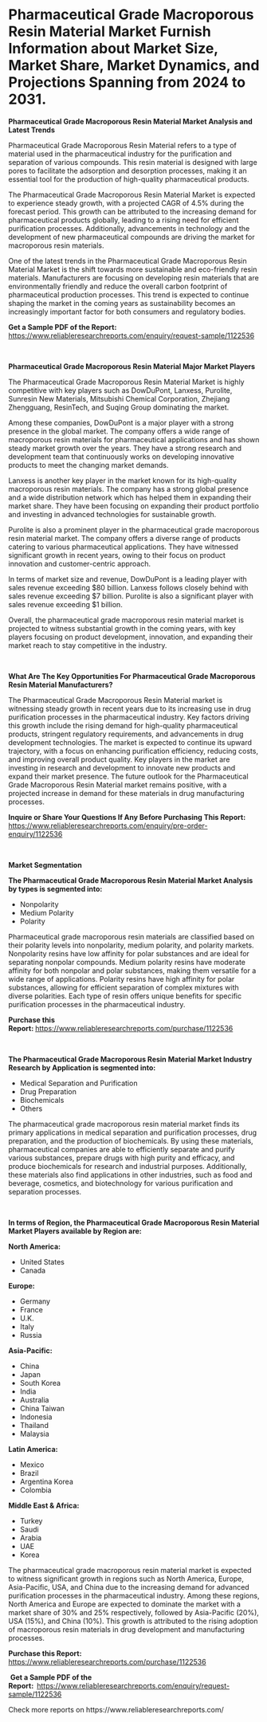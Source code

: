 <p><h1>Pharmaceutical Grade Macroporous Resin Material Market Furnish Information about Market Size, Market Share, Market Dynamics, and Projections Spanning from 2024 to 2031.</h1></p><p><strong>Pharmaceutical Grade Macroporous Resin Material Market Analysis and Latest Trends</strong></p>
<p><p>Pharmaceutical Grade Macroporous Resin Material refers to a type of material used in the pharmaceutical industry for the purification and separation of various compounds. This resin material is designed with large pores to facilitate the adsorption and desorption processes, making it an essential tool for the production of high-quality pharmaceutical products.</p><p>The Pharmaceutical Grade Macroporous Resin Material Market is expected to experience steady growth, with a projected CAGR of 4.5% during the forecast period. This growth can be attributed to the increasing demand for pharmaceutical products globally, leading to a rising need for efficient purification processes. Additionally, advancements in technology and the development of new pharmaceutical compounds are driving the market for macroporous resin materials.</p><p>One of the latest trends in the Pharmaceutical Grade Macroporous Resin Material Market is the shift towards more sustainable and eco-friendly resin materials. Manufacturers are focusing on developing resin materials that are environmentally friendly and reduce the overall carbon footprint of pharmaceutical production processes. This trend is expected to continue shaping the market in the coming years as sustainability becomes an increasingly important factor for both consumers and regulatory bodies.</p></p>
<p><strong>Get a Sample PDF of the Report:&nbsp;</strong> <a href="https://www.reliableresearchreports.com/enquiry/request-sample/1122536">https://www.reliableresearchreports.com/enquiry/request-sample/1122536</a></p>
<p>&nbsp;</p>
<p><strong>Pharmaceutical Grade Macroporous Resin Material Major Market Players</strong></p>
<p><p>The Pharmaceutical Grade Macroporous Resin Material Market is highly competitive with key players such as DowDuPont, Lanxess, Purolite, Sunresin New Materials, Mitsubishi Chemical Corporation, Zhejiang Zhengguang, ResinTech, and Suqing Group dominating the market. </p><p>Among these companies, DowDuPont is a major player with a strong presence in the global market. The company offers a wide range of macroporous resin materials for pharmaceutical applications and has shown steady market growth over the years. They have a strong research and development team that continuously works on developing innovative products to meet the changing market demands.</p><p>Lanxess is another key player in the market known for its high-quality macroporous resin materials. The company has a strong global presence and a wide distribution network which has helped them in expanding their market share. They have been focusing on expanding their product portfolio and investing in advanced technologies for sustainable growth.</p><p>Purolite is also a prominent player in the pharmaceutical grade macroporous resin material market. The company offers a diverse range of products catering to various pharmaceutical applications. They have witnessed significant growth in recent years, owing to their focus on product innovation and customer-centric approach.</p><p>In terms of market size and revenue, DowDuPont is a leading player with sales revenue exceeding $80 billion. Lanxess follows closely behind with sales revenue exceeding $7 billion. Purolite is also a significant player with sales revenue exceeding $1 billion. </p><p>Overall, the pharmaceutical grade macroporous resin material market is projected to witness substantial growth in the coming years, with key players focusing on product development, innovation, and expanding their market reach to stay competitive in the industry.</p></p>
<p>&nbsp;</p>
<p><strong>What Are The Key Opportunities For Pharmaceutical Grade Macroporous Resin Material Manufacturers?</strong></p>
<p><p>The Pharmaceutical Grade Macroporous Resin Material market is witnessing steady growth in recent years due to its increasing use in drug purification processes in the pharmaceutical industry. Key factors driving this growth include the rising demand for high-quality pharmaceutical products, stringent regulatory requirements, and advancements in drug development technologies. The market is expected to continue its upward trajectory, with a focus on enhancing purification efficiency, reducing costs, and improving overall product quality. Key players in the market are investing in research and development to innovate new products and expand their market presence. The future outlook for the Pharmaceutical Grade Macroporous Resin Material market remains positive, with a projected increase in demand for these materials in drug manufacturing processes.</p></p>
<p><strong>Inquire or Share Your Questions If Any Before Purchasing This Report:</strong> <a href="https://www.reliableresearchreports.com/enquiry/pre-order-enquiry/1122536">https://www.reliableresearchreports.com/enquiry/pre-order-enquiry/1122536</a></p>
<p>&nbsp;</p>
<p><strong>Market Segmentation</strong></p>
<p><strong>The Pharmaceutical Grade Macroporous Resin Material Market Analysis by types is segmented into:</strong></p>
<p><ul><li>Nonpolarity</li><li>Medium Polarity</li><li>Polarity</li></ul></p>
<p><p>Pharmaceutical grade macroporous resin materials are classified based on their polarity levels into nonpolarity, medium polarity, and polarity markets. Nonpolarity resins have low affinity for polar substances and are ideal for separating nonpolar compounds. Medium polarity resins have moderate affinity for both nonpolar and polar substances, making them versatile for a wide range of applications. Polarity resins have high affinity for polar substances, allowing for efficient separation of complex mixtures with diverse polarities. Each type of resin offers unique benefits for specific purification processes in the pharmaceutical industry.</p></p>
<p><strong>Purchase this Report:&nbsp;</strong><a href="https://www.reliableresearchreports.com/purchase/1122536">https://www.reliableresearchreports.com/purchase/1122536</a></p>
<p>&nbsp;</p>
<p><strong>The Pharmaceutical Grade Macroporous Resin Material Market Industry Research by Application is segmented into:</strong></p>
<p><ul><li>Medical Separation and Purification</li><li>Drug Preparation</li><li>Biochemicals</li><li>Others</li></ul></p>
<p><p>The pharmaceutical grade macroporous resin material market finds its primary applications in medical separation and purification processes, drug preparation, and the production of biochemicals. By using these materials, pharmaceutical companies are able to efficiently separate and purify various substances, prepare drugs with high purity and efficacy, and produce biochemicals for research and industrial purposes. Additionally, these materials also find applications in other industries, such as food and beverage, cosmetics, and biotechnology for various purification and separation processes.</p></p>
<p>&nbsp;</p>
<p><strong>In terms of Region, the Pharmaceutical Grade Macroporous Resin Material Market Players available by Region are:</strong></p>
<p>
    <p> <strong> North America: </strong>
        <ul>
            <li>United States</li>
            <li>Canada</li>
        </ul>
        </p> 
    <p> <strong> Europe: </strong>
        <ul>
            <li>Germany</li>
            <li>France</li>
            <li>U.K.</li>
            <li>Italy</li>
            <li>Russia</li>
        </ul>
        </p> 
    <p> <strong> Asia-Pacific: </strong>
        <ul>
            <li>China</li>
            <li>Japan</li>
            <li>South Korea</li>
            <li>India</li>
            <li>Australia</li>
            <li>China Taiwan</li>
            <li>Indonesia</li>
            <li>Thailand</li>
            <li>Malaysia</li>
        </ul>
        </p> 
    <p> <strong> Latin America: </strong>
        <ul>
            <li>Mexico</li>
            <li>Brazil</li>
            <li>Argentina Korea</li>
            <li>Colombia</li>
        </ul>
        </p> 
    <p> <strong> Middle East & Africa: </strong>
        <ul>
            <li>Turkey</li>
            <li>Saudi</li>
            <li>Arabia</li>
            <li>UAE</li>
            <li>Korea</li>
        </ul>
    </p>
    </p>
<p><p>The pharmaceutical grade macroporous resin material market is expected to witness significant growth in regions such as North America, Europe, Asia-Pacific, USA, and China due to the increasing demand for advanced purification processes in the pharmaceutical industry. Among these regions, North America and Europe are expected to dominate the market with a market share of 30% and 25% respectively, followed by Asia-Pacific (20%), USA (15%), and China (10%). This growth is attributed to the rising adoption of macroporous resin materials in drug development and manufacturing processes.</p></p>
<p><strong>Purchase this Report: </strong><a href="https://www.reliableresearchreports.com/purchase/1122536">https://www.reliableresearchreports.com/purchase/1122536</a></p>
<p>&nbsp;<strong>Get a Sample PDF of the Report:&nbsp;&nbsp;</strong><a href="https://www.reliableresearchreports.com/enquiry/request-sample/1122536">https://www.reliableresearchreports.com/enquiry/request-sample/1122536</a></p>
<p><strong></strong></p>
<p>Check more reports on https://www.reliableresearchreports.com/</p>
